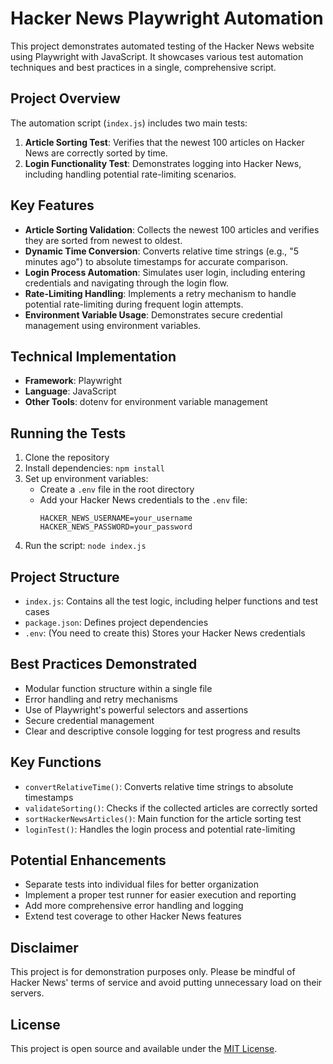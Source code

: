 # Hacker News Playwright Automation

This project demonstrates automated testing of the Hacker News website using Playwright with JavaScript. It showcases various test automation techniques and best practices in a single, comprehensive script.

## Project Overview

The automation script (`index.js`) includes two main tests:

1. **Article Sorting Test**: Verifies that the newest 100 articles on Hacker News are correctly sorted by time.
2. **Login Functionality Test**: Demonstrates logging into Hacker News, including handling potential rate-limiting scenarios.

## Key Features

- **Article Sorting Validation**: Collects the newest 100 articles and verifies they are sorted from newest to oldest.
- **Dynamic Time Conversion**: Converts relative time strings (e.g., "5 minutes ago") to absolute timestamps for accurate comparison.
- **Login Process Automation**: Simulates user login, including entering credentials and navigating through the login flow.
- **Rate-Limiting Handling**: Implements a retry mechanism to handle potential rate-limiting during frequent login attempts.
- **Environment Variable Usage**: Demonstrates secure credential management using environment variables.

## Technical Implementation

- **Framework**: Playwright
- **Language**: JavaScript
- **Other Tools**: dotenv for environment variable management

## Running the Tests

1. Clone the repository
2. Install dependencies: `npm install`
3. Set up environment variables:
   - Create a `.env` file in the root directory
   - Add your Hacker News credentials to the `.env` file:
     ```
     HACKER_NEWS_USERNAME=your_username
     HACKER_NEWS_PASSWORD=your_password
     ```
4. Run the script: `node index.js`

## Project Structure

- `index.js`: Contains all the test logic, including helper functions and test cases
- `package.json`: Defines project dependencies
- `.env`: (You need to create this) Stores your Hacker News credentials

## Best Practices Demonstrated

- Modular function structure within a single file
- Error handling and retry mechanisms
- Use of Playwright's powerful selectors and assertions
- Secure credential management
- Clear and descriptive console logging for test progress and results

## Key Functions

- `convertRelativeTime()`: Converts relative time strings to absolute timestamps
- `validateSorting()`: Checks if the collected articles are correctly sorted
- `sortHackerNewsArticles()`: Main function for the article sorting test
- `loginTest()`: Handles the login process and potential rate-limiting

## Potential Enhancements

- Separate tests into individual files for better organization
- Implement a proper test runner for easier execution and reporting
- Add more comprehensive error handling and logging
- Extend test coverage to other Hacker News features

## Disclaimer

This project is for demonstration purposes only. Please be mindful of Hacker News' terms of service and avoid putting unnecessary load on their servers.

## License

This project is open source and available under the [MIT License](LICENSE).

